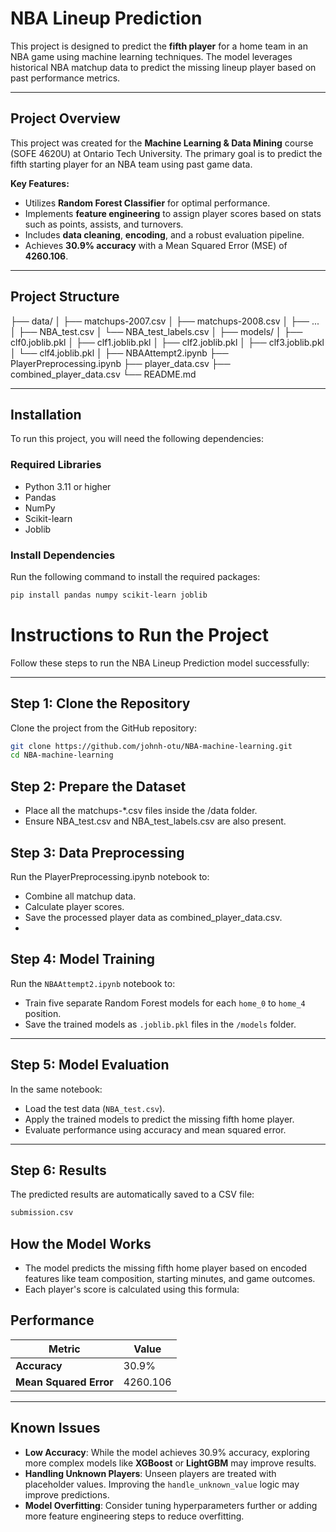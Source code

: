 # NBA Lineup Prediction

This project is designed to predict the **fifth player** for a home team in an NBA game using machine learning techniques. The model leverages historical NBA matchup data to predict the missing lineup player based on past performance metrics.

---

## Project Overview

This project was created for the **Machine Learning & Data Mining** course (SOFE 4620U) at Ontario Tech University. The primary goal is to predict the fifth starting player for an NBA team using past game data.

**Key Features:**

- Utilizes **Random Forest Classifier** for optimal performance.
- Implements **feature engineering** to assign player scores based on stats such as points, assists, and turnovers.
- Includes **data cleaning**, **encoding**, and a robust evaluation pipeline.
- Achieves **30.9% accuracy** with a Mean Squared Error (MSE) of **4260.106**.

---

## Project Structure

├── data/
│ ├── matchups-2007.csv
│ ├── matchups-2008.csv
│ ├── ...
│ ├── NBA_test.csv
│ └── NBA_test_labels.csv
│
├── models/
│ ├── clf0.joblib.pkl
│ ├── clf1.joblib.pkl
│ ├── clf2.joblib.pkl
│ ├── clf3.joblib.pkl
│ └── clf4.joblib.pkl
│
├── NBAAttempt2.ipynb
├── PlayerPreprocessing.ipynb
├── player_data.csv
├── combined_player_data.csv
└── README.md

---

## Installation

To run this project, you will need the following dependencies:

### **Required Libraries**

- Python 3.11 or higher
- Pandas
- NumPy
- Scikit-learn
- Joblib

### **Install Dependencies**

Run the following command to install the required packages:

```bash
pip install pandas numpy scikit-learn joblib
```

# Instructions to Run the Project

Follow these steps to run the NBA Lineup Prediction model successfully:

---

## Step 1: Clone the Repository

Clone the project from the GitHub repository:

```bash
git clone https://github.com/johnh-otu/NBA-machine-learning.git
cd NBA-machine-learning
```

## Step 2: Prepare the Dataset

- Place all the matchups-\*.csv files inside the /data folder.
- Ensure NBA_test.csv and NBA_test_labels.csv are also present.

## Step 3: Data Preprocessing

Run the PlayerPreprocessing.ipynb notebook to:

- Combine all matchup data.
- Calculate player scores.
- Save the processed player data as combined_player_data.csv.
-

## Step 4: Model Training

Run the `NBAAttempt2.ipynb` notebook to:

- Train five separate Random Forest models for each `home_0` to `home_4` position.
- Save the trained models as `.joblib.pkl` files in the `/models` folder.

---

## Step 5: Model Evaluation

In the same notebook:

- Load the test data (`NBA_test.csv`).
- Apply the trained models to predict the missing fifth home player.
- Evaluate performance using accuracy and mean squared error.

---

## Step 6: Results

The predicted results are automatically saved to a CSV file:

```bash
submission.csv
```

## How the Model Works

- The model predicts the missing fifth home player based on encoded features like team composition, starting minutes, and game outcomes.
- Each player's score is calculated using this formula:

## Performance

| **Metric**             | **Value** |
| ---------------------- | --------- |
| **Accuracy**           | 30.9%     |
| **Mean Squared Error** | 4260.106  |

---

## Known Issues

- **Low Accuracy**: While the model achieves 30.9% accuracy, exploring more complex models like **XGBoost** or **LightGBM** may improve results.
- **Handling Unknown Players**: Unseen players are treated with placeholder values. Improving the `handle_unknown_value` logic may improve predictions.
- **Model Overfitting**: Consider tuning hyperparameters further or adding more feature engineering steps to reduce overfitting.
